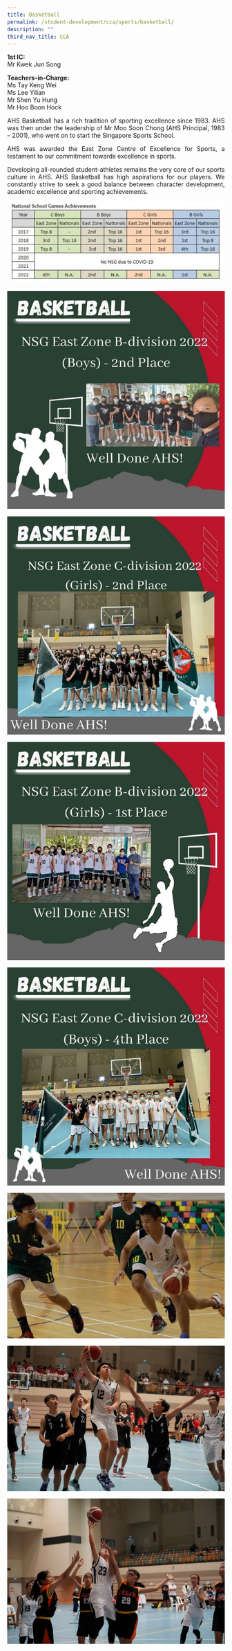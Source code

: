 ```yaml
---
title: Basketball
permalink: /student-development/cca/sports/basketball/
description: ""
third_nav_title: CCA
---
```

<b>1st IC:</b><br>
Mr Kwek Jun Song<br>
 
<b>Teachers-in-Charge:</b><br>
Ms Tay Keng Wei<br>
Ms Lee Yilian<br>
Mr Shen Yu Hung<br>
Mr Hoo Boon Hock<br>

<p align="justify">
AHS Basketball has a rich tradition of sporting excellence since 1983. AHS was then under the leadership of Mr Moo Soon Chong (AHS Principal, 1983 – 2001), who went on to start the Singapore Sports School.</p>

<p align="justify">
AHS was awarded the East Zone Centre of Excellence for Sports, a testament to our commitment towards excellence in sports.</p>

<p align="justify">
Developing all-rounded student-athletes remains the very core of our sports culture in AHS. AHS Basketball has high aspirations for our players. We constantly strive to seek a good balance between character development, academic excellence and sporting achievements.</p>

![](/images/Student%20Development/CCA/Basketball/2023_Basketball_08.jpg)

![](/images/Student%20Development/CCA/Basketball/2023_Basketball_01.jpg)

![](/images/Student%20Development/CCA/Basketball/2023_Basketball_02.jpg)

![](/images/Student%20Development/CCA/Basketball/2023_Basketball_03.jpg)

![](/images/Student%20Development/CCA/Basketball/2023_Basketball_04.jpg)

![](/images/Student%20Development/CCA/Basketball/2023_Basketball_05.jpg)

![](/images/Student%20Development/CCA/Basketball/2023_Basketball_06.jpg)

![](/images/Student%20Development/CCA/Basketball/2023_Basketball_07.jpg)